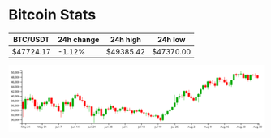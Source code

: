 # Bitcoin Stats

BTC/USDT|24h change|24h high|24h low|
|---|---|---|---|
|$47724.17|-1.12%|$49385.42|$47370.00|

<img src="./chart.svg">
